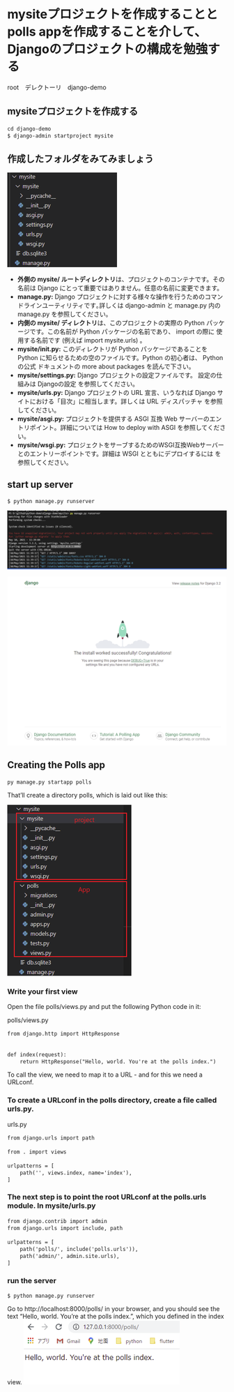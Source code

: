 # mysiteプロジェクトを作成することとpolls appを作成することを介して、Djangoのプロジェクトの構成を勉強する

root　デレクトーリ　django-demo


## mysiteプロジェクトを作成する

```
cd django-demo
$ django-admin startproject mysite
```

## 作成したフォルダをみてみましょう

![](img\2021-05-10-11-35-54.png)

* **外側の mysite/ ルートディレクトリ**は、プロジェクトのコンテナです。その名前は Django にとって重要ではありません。任意の名前に変更できます。
* **manage.py:** Django プロジェクトに対する様々な操作を行うためのコマンドラインユーティリティです｡詳しくは django-admin と manage.py 内の manage.py を参照してください｡
* **内側の mysite/ ディレクトリ**は、このプロジェクトの実際の Python パッケージです。この名前が Python パッケージの名前であり、 import の際に 使用する名前です (例えば import mysite.urls) 。
* **mysite/__init__.py:** このディレクトリが Python パッケージであることを Python に知らせるための空のファイルです。Python の初心者は、 Python の公式 ドキュメントの more about packages を読んで下さい。
* **mysite/settings.py:** Django プロジェクトの設定ファイルです。 設定の仕組みは Djangoの設定 を参照してください。
* **mysite/urls.py:** Django プロジェクトの URL 宣言、いうなれば Django サイトにおける「目次」に相当します。詳しくは URL ディスパッチャ を参照 してください。
* **mysite/asgi.py:** プロジェクトを提供する ASGI 互換 Web サーバーのエントリポイント。詳細については How to deploy with ASGI を参照してください。
* **mysite/wsgi.py:** プロジェクトをサーブするためのWSGI互換Webサーバーとのエントリーポイントです。詳細は WSGI とともにデプロイするには を参照してください。

## start up server

```
$ python manage.py runserver
```

![](img\2021-05-10-11-45-25.png)

![](img\2021-05-10-11-45-46.png)

## Creating the Polls app

```
py manage.py startapp polls
```

That’ll create a directory polls, which is laid out like this:

![](img\2021-05-10-11-51-39.png)

### Write your first view

Open the file polls/views.py and put the following Python code in it:

polls/views.py
```
from django.http import HttpResponse


def index(request):
    return HttpResponse("Hello, world. You're at the polls index.")

```
 To call the view, we need to map it to a URL - and for this we need a URLconf.

### To create a URLconf in the polls directory, create a file called urls.py. 

urls.py
```
from django.urls import path

from . import views

urlpatterns = [
    path('', views.index, name='index'),
]
```

### The next step is to point the root URLconf at the polls.urls module. In mysite/urls.py

```
from django.contrib import admin
from django.urls import include, path

urlpatterns = [
    path('polls/', include('polls.urls')),
    path('admin/', admin.site.urls),
]
```

### run the server

```
$ python manage.py runserver

```

Go to http://localhost:8000/polls/ in your browser, and you should see the text “Hello, world. You’re at the polls index.”, which you defined in the index view.
![](img\2021-05-10-12-01-28.png)

